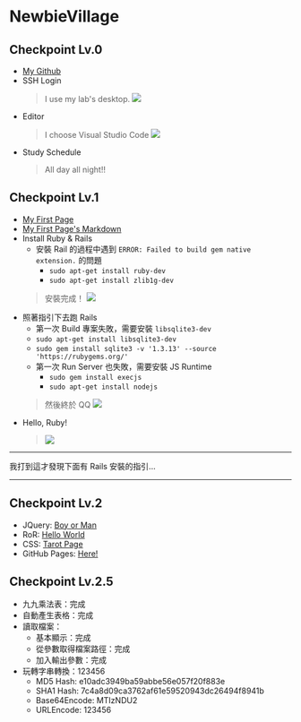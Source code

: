 # NewbieVillage

## Checkpoint Lv.0
+ [My Github](https://github.com/penut85420/)
+ SSH Login
    > I use my lab's desktop.
    > ![](https://i.imgur.com/uMOhvS8.png)
+ Editor
    > I choose Visual Studio Code
    > ![](https://i.imgur.com/b86ZJ3a.png)
+ Study Schedule
    > All day all night!!

## Checkpoint Lv.1
+ [My First Page](https://github.com/penut85420/NewbieVillage/blob/master/page.html)
+ [My First Page's Markdown](https://github.com/penut85420/NewbieVillage/blob/master/page.md)
+ Install Ruby & Rails
    + 安裝 Rail 的過程中遇到 `ERROR: Failed to build gem native extension.` 的問題
        + `sudo apt-get install ruby-dev`
        + `sudo apt-get install zlib1g-dev`
    > 安裝完成！
    > ![](https://i.imgur.com/VikXZDL.png)
+ 照著指引下去跑 Rails
    + 第一次 Build 專案失敗，需要安裝 `libsqlite3-dev`
    + `sudo apt-get install libsqlite3-dev`
    + `sudo gem install sqlite3 -v '1.3.13' --source 'https://rubygems.org/'`
    + 第一次 Run Server 也失敗，需要安裝 JS Runtime
        + `sudo gem install execjs`
        + `sudo apt-get install nodejs`
    > 然後終於 QQ
    > ![](https://i.imgur.com/ZngfI78.png)
+ Hello, Ruby!
    > ![](https://i.imgur.com/rBIgLst.png)

---
我打到這才發現下面有 Rails 安裝的指引...

---

## Checkpoint Lv.2
+ JQuery: [Boy or Man](https://penut85420.github.io/NewbieVillage/page2.html)
+ RoR: [Hello World](https://github.com/penut85420/NewbieVillage/tree/master/hello_rails)
+ CSS: [Tarot Page](https://github.com/penut85420/NewbieVillage/blob/master/page.html)
+ GitHub Pages: [Here!](https://penut85420.github.io/NewbieVillage/page.html)

## Checkpoint Lv.2.5
+ 九九乘法表：完成
+ 自動產生表格：完成
+ 讀取檔案：
    + 基本顯示：完成
    + 從參數取得檔案路徑：完成
    + 加入輸出參數：完成
+ 玩轉字串轉換：123456
    + MD5 Hash: e10adc3949ba59abbe56e057f20f883e
    + SHA1 Hash: 7c4a8d09ca3762af61e59520943dc26494f8941b
    + Base64Encode: MTIzNDU2
    + URLEncode: 123456